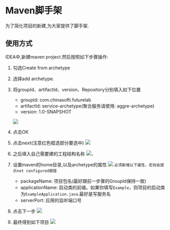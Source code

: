 # Maven脚手架

为了简化项目的新建,为大家提供了脚手架.

## 使用方式

IDEA中,新建maven project.然后按照如下步骤操作:

1. 勾选Create from archetype
2. 选择add archetype.
3. 将groupId、artifactId、version、Repository分别填入如下位置
    - groupId: com.chinasofti.futurelab
    - artifactId: service-archetype(聚合服务请使用: aggre-archetype)
    - version: 1.0-SNAPSHOT
    
    ![](http://ww4.sinaimg.cn/large/006tNc79gy1g4tmccynhpj30rl0j6dl6.jpg)
1. 点击OK
1. 点击next(注意红色框选部分要选中)
    ![](http://ww3.sinaimg.cn/large/006tNc79gy1g4tmd1zrv2j30rp0j9dk3.jpg)
1. 之后填入自己需要建的工程结构名称
    ![](http://ww4.sinaimg.cn/large/006tNc79gy1g4tme69ypij30rk0j5mxx.jpg)、
1. 设置maven的home目录,以及archetype的属性
    ![](http://ww1.sinaimg.cn/large/006tNc79gy1g4tmfz0llgj30rs0j7tav.jpg)
    `必须新增以下属性，否则会提示not configured报错`
    - packageName: 项目包名(最好跟前一步骤的GroupId保持一致)
    - applicationName: 启动类的前缀。如果你填写`Example`，则项目的启动类为`ExampleApplication.java`.最好是写服务名
    - serverPort: 应用的监听端口号
    
1. 点击下一步
    ![](http://ww1.sinaimg.cn/large/006tNc79gy1g4tmgdfpwkj30ro0j8752.jpg)
1. 最终得到如下项目
    ![](http://ww4.sinaimg.cn/large/006tNc79gy1g4tnmqaxagj30o20z2gpn.jpg)
    